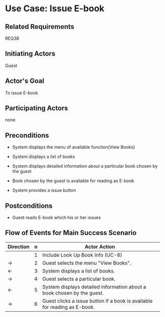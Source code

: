 # Use Case: Issue E-book

## **Related Requirements**

REQ38

## **Initiating Actors**

Guest

## **Actor's Goal**

To issue E-book

## **Participating Actors**

none

## **Preconditions**

- System displays the menu of available function(View Books)

- System displays a list of books

- System displays detailed information about a particular book chosen by the guest

- Book chosen by the guest is available for reading as E-book

- System provides a issue button

## **Postconditions**

- Guest reads E-book which his or her issues

## Flow of Events for Main Success Scenario
| Direction | n | Actor Action                                                                                                         |
| --------- | - | -------------------------------------------------------------------------------------------------------------------- |
|           | 1 | Include Look Up Book Info (UC-8) |
| →         | 2 | Guest selects the menu "View Books". |
| ←         | 3 | System displays a list of books. |
| →         | 4 | Guest selects a particular book. |
| ←         | 5 | System displays detailed information about a book chosen by the guest. |
| →         | 6 | Guest clicks a issue button if a book is available for reading as E-book. |